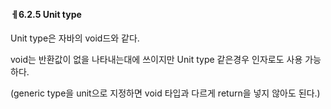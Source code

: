 #### ㅔ6.2.5 Unit type

Unit type은 자바의 void드와 같다.

void는 반환값이 없을 나타내는대에 쓰이지만 Unit type 같은경우 인자로도 사용 가능하다.

(generic type을 unit으로 지정하면 void 타입과 다르게 return을 넣지 않아도 된다.)

